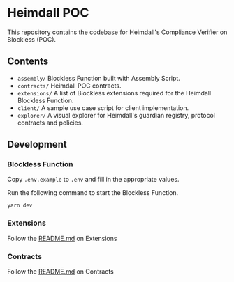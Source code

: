 # Heimdall POC

This repository contains the codebase for Heimdall's Compliance Verifier on Blockless (POC).

## Contents

- `assembly/` Blockless Function built with Assembly Script.
- `contracts/` Heimdall POC contracts.
- `extensions/` A list of Blockless extensions required for the Heimdall Blockless Function.
- `client/` A sample use case script for client implementation.
- `explorer/` A visual explorer for Heimdall's guardian registry, protocol contracts and policies.

## Development

### Blockless Function

Copy `.env.example` to `.env` and fill in the appropriate values.

Run the following command to start the Blockless Function.

`yarn dev`

### Extensions

Follow the [README.md](./extensions/README.md) on Extensions

### Contracts

Follow the [README.md](./contracts/README.md) on Contracts
